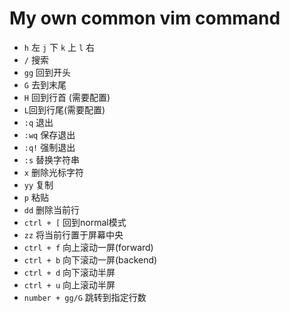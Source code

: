 # My own common vim command
- `h` 左 `j` 下 `k` 上 `l` 右
- `/` 搜索
- `gg` 回到开头
- `G` 去到末尾
- `H` 回到行首 (需要配置)
- `L`回到行尾(需要配置)
- `:q` 退出
- `:wq` 保存退出
- `:q!` 强制退出
- `:s` 替换字符串
- `x` 删除光标字符
- `yy` 复制
- `p` 粘贴
- `dd` 删除当前行
- `ctrl + [` 回到normal模式
- `zz` 将当前行置于屏幕中央
- `ctrl + f` 向上滚动一屏(forward)
- `ctrl + b` 向下滚动一屏(backend)
- `ctrl + d` 向下滚动半屏 
- `ctrl + u` 向上滚动半屏
- `number + gg/G` 跳转到指定行数
 